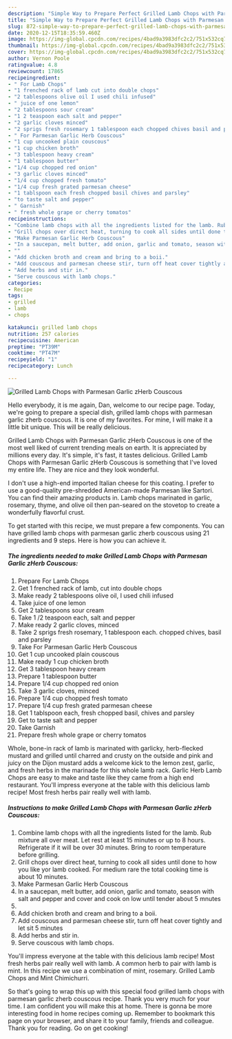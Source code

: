 ```yaml
---
description: "Simple Way to Prepare Perfect Grilled Lamb Chops with Parmesan Garlic zHerb Couscous"
title: "Simple Way to Prepare Perfect Grilled Lamb Chops with Parmesan Garlic zHerb Couscous"
slug: 872-simple-way-to-prepare-perfect-grilled-lamb-chops-with-parmesan-garlic-zherb-couscous
date: 2020-12-15T18:35:59.460Z
image: https://img-global.cpcdn.com/recipes/4bad9a3983dfc2c2/751x532cq70/grilled-lamb-chops-with-parmesan-garlic-zherb-couscous-recipe-main-photo.jpg
thumbnail: https://img-global.cpcdn.com/recipes/4bad9a3983dfc2c2/751x532cq70/grilled-lamb-chops-with-parmesan-garlic-zherb-couscous-recipe-main-photo.jpg
cover: https://img-global.cpcdn.com/recipes/4bad9a3983dfc2c2/751x532cq70/grilled-lamb-chops-with-parmesan-garlic-zherb-couscous-recipe-main-photo.jpg
author: Vernon Poole
ratingvalue: 4.8
reviewcount: 17865
recipeingredient:
- " For Lamb Chops"
- "1 frenched rack of lamb cut into double chops"
- "2 tablespoons olive oil I used chili infused"
- " juice of one lemon"
- "2 tablespoons sour cream"
- "1 2 teaspoon each salt and pepper"
- "2 garlic cloves minced"
- "2 sprigs fresh rosemary 1 tablespoon each chopped chives basil and parsley"
- " For Parmesan Garlic Herb Couscous"
- "1 cup uncooked plain couscous"
- "1 cup chicken broth"
- "3 tablespoon heavy cream"
- "1 tablespoon butter"
- "1/4 cup chopped red onion"
- "3 garlic cloves minced"
- "1/4 cup chopped fresh tomato"
- "1/4 cup fresh grated parmesan cheese"
- "1 tablspoon each fresh chopped basil chives and parsley"
- "to taste salt and pepper"
- " Garnish"
- " fresh whole grape or cherry tomatos"
recipeinstructions:
- "Combine lamb chops with all the ingredients listed for the lamb. Rub mixture all over meat. Let rest at least 15 minutes or up to 8 hours. Refrigerate if it will be over 30 minutes. Bring to room temperature before grilling."
- "Grill chops over direct heat, turning to cook all sides until done to how you like yor lamb cooked. For medium rare the total cooking time is about 10 minutes."
- "Make Parmesan Garlic Herb Couscous"
- "In a saucepan, melt butter, add onion, garlic and tomato, season with salt and pepper and cover and cook on low until tender about 5 mnutes"
- ""
- "Add chicken broth and cream and bring to a boii."
- "Add couscous and parmesan cheese stir, turn off heat cover tightly and let sit 5 minutes"
- "Add herbs and stir in."
- "Serve couscous with lamb chops."
categories:
- Recipe
tags:
- grilled
- lamb
- chops

katakunci: grilled lamb chops 
nutrition: 257 calories
recipecuisine: American
preptime: "PT39M"
cooktime: "PT47M"
recipeyield: "1"
recipecategory: Lunch

---
```



![Grilled Lamb Chops with Parmesan Garlic zHerb Couscous](https://img-global.cpcdn.com/recipes/4bad9a3983dfc2c2/751x532cq70/grilled-lamb-chops-with-parmesan-garlic-zherb-couscous-recipe-main-photo.jpg)

Hello everybody, it is me again, Dan, welcome to our recipe page. Today, we're going to prepare a special dish, grilled lamb chops with parmesan garlic zherb couscous. It is one of my favorites. For mine, I will make it a little bit unique. This will be really delicious.

Grilled Lamb Chops with Parmesan Garlic zHerb Couscous is one of the most well liked of current trending meals on earth. It is appreciated by millions every day. It's simple, it's fast, it tastes delicious. Grilled Lamb Chops with Parmesan Garlic zHerb Couscous is something that I've loved my entire life. They are nice and they look wonderful.

I don&#39;t use a high-end imported Italian cheese for this coating. I prefer to use a good-quality pre-shredded American-made Parmesan like Sartori. You can find their amazing products in. Lamb chops marinated in garlic, rosemary, thyme, and olive oil then pan-seared on the stovetop to create a wonderfully flavorful crust.


To get started with this recipe, we must prepare a few components. You can have grilled lamb chops with parmesan garlic zherb couscous using 21 ingredients and 9 steps. Here is how you can achieve it.

<!--inarticleads1-->

##### The ingredients needed to make Grilled Lamb Chops with Parmesan Garlic zHerb Couscous:

1. Prepare  For Lamb Chops
1. Get 1 frenched rack of lamb, cut into double chops
1. Make ready 2 tablespoons olive oil, I used chili infused
1. Take  juice of one lemon
1. Get 2 tablespoons sour cream
1. Take 1 /2 teaspoon each, salt and pepper
1. Make ready 2 garlic cloves, minced
1. Take 2 sprigs fresh rosemary, 1 tablespoon each. chopped chives, basil and parsley
1. Take  For Parmesan Garlic Herb Couscous
1. Get 1 cup uncooked plain couscous
1. Make ready 1 cup chicken broth
1. Get 3 tablespoon heavy cream
1. Prepare 1 tablespoon butter
1. Prepare 1/4 cup chopped red onion
1. Take 3 garlic cloves, minced
1. Prepare 1/4 cup chopped fresh tomato
1. Prepare 1/4 cup fresh grated parmesan cheese
1. Get 1 tablspoon each, fresh chopped basil, chives and parsley
1. Get to taste salt and pepper
1. Take  Garnish
1. Prepare  fresh whole grape or cherry tomatos


Whole, bone-in rack of lamb is marinated with garlicky, herb-flecked mustard and grilled until charred and crusty on the outside and pink and juicy on the Dijon mustard adds a welcome kick to the lemon zest, garlic, and fresh herbs in the marinade for this whole lamb rack. Garlic Herb Lamb Chops are easy to make and taste like they came from a high end restaurant. You&#39;ll impress everyone at the table with this delicious lamb recipe! Most fresh herbs pair really well with lamb. 

<!--inarticleads2-->

##### Instructions to make Grilled Lamb Chops with Parmesan Garlic zHerb Couscous:

1. Combine lamb chops with all the ingredients listed for the lamb. Rub mixture all over meat. Let rest at least 15 minutes or up to 8 hours. Refrigerate if it will be over 30 minutes. Bring to room temperature before grilling.
1. Grill chops over direct heat, turning to cook all sides until done to how you like yor lamb cooked. For medium rare the total cooking time is about 10 minutes.
1. Make Parmesan Garlic Herb Couscous
1. In a saucepan, melt butter, add onion, garlic and tomato, season with salt and pepper and cover and cook on low until tender about 5 mnutes
1. 
1. Add chicken broth and cream and bring to a boii.
1. Add couscous and parmesan cheese stir, turn off heat cover tightly and let sit 5 minutes
1. Add herbs and stir in.
1. Serve couscous with lamb chops.


You&#39;ll impress everyone at the table with this delicious lamb recipe! Most fresh herbs pair really well with lamb. A common herb to pair with lamb is mint. In this recipe we use a combination of mint, rosemary. Grilled Lamb Chops and Mint Chimichurri. 

So that's going to wrap this up with this special food grilled lamb chops with parmesan garlic zherb couscous recipe. Thank you very much for your time. I am confident you will make this at home. There is gonna be more interesting food in home recipes coming up. Remember to bookmark this page on your browser, and share it to your family, friends and colleague. Thank you for reading. Go on get cooking!
